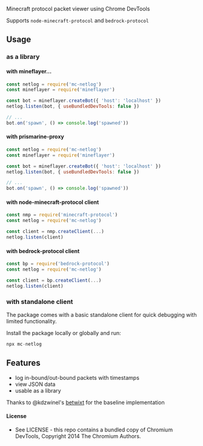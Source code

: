 Minecraft protocol packet viewer using Chrome DevTools

Supports `node-minecraft-protocol` and `bedrock-protocol`

## Usage

### as a library

#### with mineflayer...

```js
const netlog = require('mc-netlog')
const mineflayer = require('mineflayer')

const bot = mineflayer.createBot({ 'host': 'localhost' })
netlog.listen(bot, { useBundledDevTools: false })

// ...
bot.on('spawn', () => console.log('spawned'))
```

#### with prismarine-proxy

```js
const netlog = require('mc-netlog')
const mineflayer = require('mineflayer')

const bot = mineflayer.createBot({ 'host': 'localhost' })
netlog.listen(bot, { useBundledDevTools: false })

// ...
bot.on('spawn', () => console.log('spawned'))
```

#### with node-minecraft-protocol client

```js
const nmp = require('minecraft-protocol')
const netlog = require('mc-netlog')

const client = nmp.createClient(...)
netlog.listen(client)
```

#### with bedrock-protocol client

```js
const bp = require('bedrock-protocol')
const netlog = require('mc-netlog')

const client = bp.createClient(...)
netlog.listen(client)
```

### with standalone client

The package comes with a basic standalone client for quick debugging with
limited functionality.

Install the package locally or globally and run:

```js
npx mc-netlog
```

## Features

* log in-bound/out-bound packets with timestamps
* view JSON data
* usable as a library

Thanks to @kdzwinel's [betwixt](https://github.com/kdzwinel/betwixt) for the baseline implementation

#### License

* See LICENSE - this repo contains a bundled copy of Chromium DevTools, Copyright 2014 The Chromium Authors.